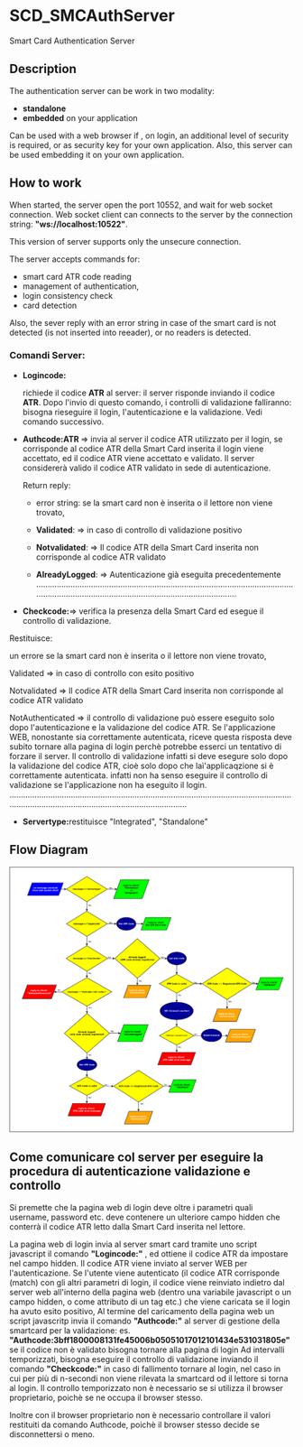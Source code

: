 # SCD_SMCAuthServer
Smart Card Authentication Server

## Description

The authentication server can be work in two modality:

- <b>standalone</b>
- <b>embedded</b> on your application

Can be used with a web browser if , on login, an additional level of security is required, or as security key for your own application. Also, this server can be used embedding it on your own application.

## How to work

When started, the server open the port 10552, and wait for web socket connection.
Web socket client can connects to the server by the connection string: <b>"ws://localhost:10522"</b>.

This version of server supports only the unsecure connection.

The server accepts commands for:

- smart card ATR code reading
- management of authentication, 
- login consistency check
- card detection

Also, the sever reply with an error string in case of the smart card is not detected  (is not inserted into reeader), or no readers is detected.

### Comandi Server:

- <b>Logincode:</b>  

  richiede il codice <b>ATR</b> al server: il server risponde inviando il codice <b>ATR</b>.
  Dopo l'invio  di questo comando, i controlli di validazione falliranno: bisogna rieseguire il login, l'autenticazione e la   validazione. Vedi comando successivo.

- <b>Authcode:ATR </b> => invia al server il codice ATR utilizzato per il login, se corrisponde al codice ATR della Smart Card inserita il login viene accettato, ed il codice ATR viene accettato e validato. Il server considererà valido il codice ATR validato in sede di autenticazione.

  Return reply:

    - error string: se la smart card non è inserita o il lettore non viene trovato,

    - <b>Validated</b>:     => in caso di controllo di validazione positivo

    - <b>Notvalidated</b>:  => Il codice ATR della Smart Card inserita non corrisponde al codice ATR validato

    - <b>AlreadyLogged</b>: => Autenticazione già eseguita precedentemente
.........................................................................................................................................................................................................

- <b>Checkcode:</b>=> verifica la presenza della Smart Card ed esegue il controllo di validazione.

Restituisce:

un errore se la smart card non è inserita o il lettore non viene trovato,

Validated  => in caso di controllo con esito positivo

Notvalidated => Il codice ATR della Smart Card inserita non corrisponde al codice ATR validato

NotAuthenticated => il controllo di validazione può essere eseguito solo dopo l'autenticazione e la validazione del codice ATR. Se l'applicazione WEB, nonostante sia correttamente autenticata, riceve questa risposta deve subito tornare alla pagina di login perchè potrebbe esserci un tentativo di forzare il server. Il controllo di validazione infatti si deve esegure solo dopo la validazione del codice ATR, cioè solo dopo che laì'applicaqzione si è correttamente autenticata. infatti non ha senso eseguire il controllo di validazione se l'applicazione non ha eseguito il login.
..........................................................................................................................................................................................................

- <b>Servertype:</b>restituisce "Integrated", "Standalone"

## Flow Diagram

<img src="diagram/Diagramma1.png" />

## Come comunicare col server per eseguire la procedura di autenticazione validazione e controllo</u>

Si premette che la pagina web di login deve oltre i parametri quali username, password etc. deve contenere un ulteriore campo hidden che conterrà il codice ATR letto dalla Smart Card inserita nel lettore.

La pagina web di login invia al server smart card tramite uno script javascript il comando <b>"Logincode:"</b> , ed ottiene il codice ATR da impostare nel campo hidden.
Il codice ATR viene inviato al server WEB per l'autenticazione. Se l'utente viene autenticato (il codice ATR corrisponde (match) con gli altri parametri di login, il codice viene reinviato indietro dal server web all'interno della pagina web (dentro una variabile javascript o un campo hidden, o come attributo di un tag etc.) che viene caricata se il login ha  avuto esito positivo,
Al termine del caricamento della pagina web un script javascritp invia il comando <b>"Authcode:<ATR>"</b> al server di gestione della smartcard per la validazione: es. <b>"Authcode:3bff1800008131fe45006b05051017012101434e531031805e"</b> se il codice non è validato bisogna tornare alla pagina di login
Ad intervalli temporizzati, bisogna eseguire il controllo di validazione inviando il comando <b>"Checkcode:"</b> in caso di fallimento tornare al login, nel caso in cui per più di n-secondi non viene rilevata la smartcard od il lettore si torna al login.
Il controllo temporizzato non è necessario se si utilizza il browser proprietario, poichè se ne occupa il browser stesso.

Inoltre con il browser proprietario non è necessario controllare il valori restituiti da comando Authcode, poichè il browser stesso decide se disconnettersi o meno.
